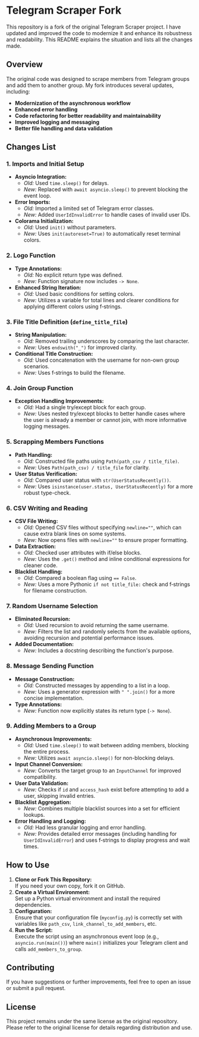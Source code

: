 # Telegram Scraper Fork

This repository is a fork of the original Telegram Scraper project. I have updated and improved the code to modernize it and enhance its robustness and readability. This README explains the situation and lists all the changes made.

## Overview

The original code was designed to scrape members from Telegram groups and add them to another group. My fork introduces several updates, including:

- **Modernization of the asynchronous workflow**
- **Enhanced error handling**
- **Code refactoring for better readability and maintainability**
- **Improved logging and messaging**
- **Better file handling and data validation**

## Changes List

### 1. Imports and Initial Setup
- **Asyncio Integration:**  
  - *Old:* Used `time.sleep()` for delays.  
  - *New:* Replaced with `await asyncio.sleep()` to prevent blocking the event loop.
- **Error Imports:**  
  - *Old:* Imported a limited set of Telegram error classes.  
  - *New:* Added `UserIdInvalidError` to handle cases of invalid user IDs.
- **Colorama Initialization:**  
  - *Old:* Used `init()` without parameters.  
  - *New:* Uses `init(autoreset=True)` to automatically reset terminal colors.

### 2. Logo Function
- **Type Annotations:**  
  - *Old:* No explicit return type was defined.  
  - *New:* Function signature now includes `-> None`.
- **Enhanced String Iteration:**  
  - *Old:* Used basic conditions for setting colors.  
  - *New:* Utilizes a variable for total lines and clearer conditions for applying different colors using f‑strings.

### 3. File Title Definition (`define_title_file`)
- **String Manipulation:**  
  - *Old:* Removed trailing underscores by comparing the last character.  
  - *New:* Uses `endswith("_")` for improved clarity.
- **Conditional Title Construction:**  
  - *Old:* Used concatenation with the username for non-own group scenarios.  
  - *New:* Uses f‑strings to build the filename.

### 4. Join Group Function
- **Exception Handling Improvements:**  
  - *Old:* Had a single try/except block for each group.  
  - *New:* Uses nested try/except blocks to better handle cases where the user is already a member or cannot join, with more informative logging messages.

### 5. Scrapping Members Functions
- **Path Handling:**  
  - *Old:* Constructed file paths using `Path(path_csv / title_file)`.  
  - *New:* Uses `Path(path_csv) / title_file` for clarity.
- **User Status Verification:**  
  - *Old:* Compared user status with `str(UserStatusRecently())`.  
  - *New:* Uses `isinstance(user.status, UserStatusRecently)` for a more robust type-check.

### 6. CSV Writing and Reading
- **CSV File Writing:**  
  - *Old:* Opened CSV files without specifying `newline=""`, which can cause extra blank lines on some systems.  
  - *New:* Now opens files with `newline=""` to ensure proper formatting.
- **Data Extraction:**  
  - *Old:* Checked user attributes with if/else blocks.  
  - *New:* Uses the `.get()` method and inline conditional expressions for cleaner code.
- **Blacklist Handling:**  
  - *Old:* Compared a boolean flag using `== False`.  
  - *New:* Uses a more Pythonic `if not title_file:` check and f‑strings for filename construction.

### 7. Random Username Selection
- **Eliminated Recursion:**  
  - *Old:* Used recursion to avoid returning the same username.  
  - *New:* Filters the list and randomly selects from the available options, avoiding recursion and potential performance issues.
- **Added Documentation:**  
  - *New:* Includes a docstring describing the function's purpose.

### 8. Message Sending Function
- **Message Construction:**  
  - *Old:* Constructed messages by appending to a list in a loop.  
  - *New:* Uses a generator expression with `" ".join()` for a more concise implementation.
- **Type Annotations:**  
  - *New:* Function now explicitly states its return type (`-> None`).

### 9. Adding Members to a Group
- **Asynchronous Improvements:**  
  - *Old:* Used `time.sleep()` to wait between adding members, blocking the entire process.  
  - *New:* Utilizes `await asyncio.sleep()` for non-blocking delays.
- **Input Channel Conversion:**  
  - *New:* Converts the target group to an `InputChannel` for improved compatibility.
- **User Data Validation:**  
  - *New:* Checks if `id` and `access_hash` exist before attempting to add a user, skipping invalid entries.
- **Blacklist Aggregation:**  
  - *New:* Combines multiple blacklist sources into a set for efficient lookups.
- **Error Handling and Logging:**  
  - *Old:* Had less granular logging and error handling.  
  - *New:* Provides detailed error messages (including handling for `UserIdInvalidError`) and uses f‑strings to display progress and wait times.

## How to Use

1. **Clone or Fork This Repository:**  
   If you need your own copy, fork it on GitHub.
2. **Create a Virtual Environment:**  
   Set up a Python virtual environment and install the required dependencies.
3. **Configuration:**  
   Ensure that your configuration file (`myconfig.py`) is correctly set with variables like `path_csv`, `link_channel_to_add_members`, etc.
4. **Run the Script:**  
   Execute the script using an asynchronous event loop (e.g., `asyncio.run(main())`) where `main()` initializes your Telegram client and calls `add_members_to_group`.

## Contributing

If you have suggestions or further improvements, feel free to open an issue or submit a pull request.

## License

This project remains under the same license as the original repository. Please refer to the original license for details regarding distribution and use.
